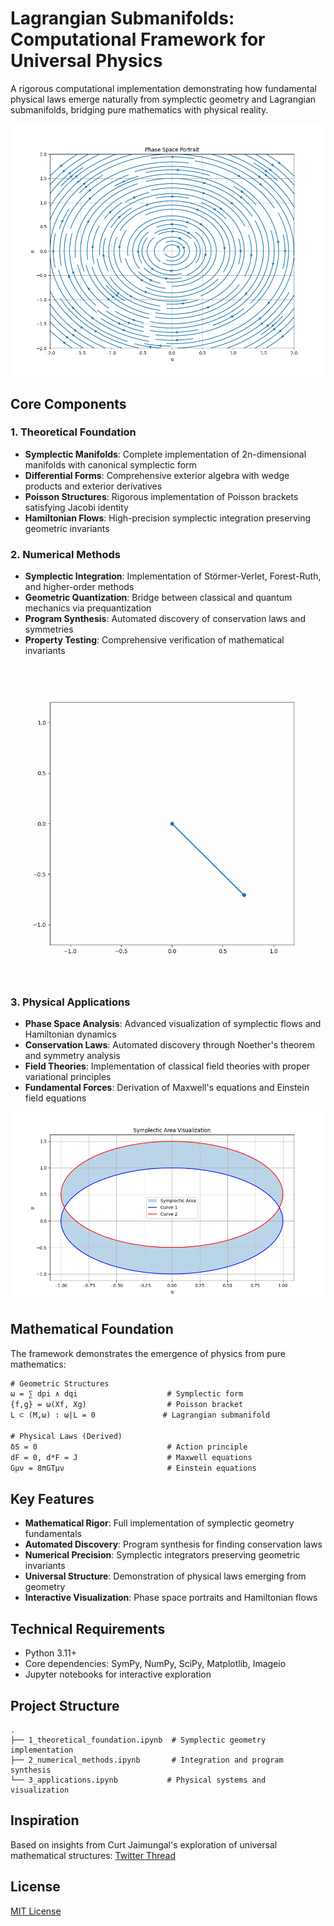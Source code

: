 # Lagrangian Submanifolds: Computational Framework for Universal Physics

A rigorous computational implementation demonstrating how fundamental physical laws emerge naturally from symplectic geometry and Lagrangian submanifolds, bridging pure mathematics with physical reality.

![phase portrait](/figures/phase_portrait.png)

## Core Components

### 1. Theoretical Foundation
- **Symplectic Manifolds**: Complete implementation of 2n-dimensional manifolds with canonical symplectic form
- **Differential Forms**: Comprehensive exterior algebra with wedge products and exterior derivatives
- **Poisson Structures**: Rigorous implementation of Poisson brackets satisfying Jacobi identity
- **Hamiltonian Flows**: High-precision symplectic integration preserving geometric invariants

### 2. Numerical Methods
- **Symplectic Integration**: Implementation of Störmer-Verlet, Forest-Ruth, and higher-order methods
- **Geometric Quantization**: Bridge between classical and quantum mechanics via prequantization
- **Program Synthesis**: Automated discovery of conservation laws and symmetries
- **Property Testing**: Comprehensive verification of mathematical invariants

![pendulum](pendulum_animation.gif)

### 3. Physical Applications
- **Phase Space Analysis**: Advanced visualization of symplectic flows and Hamiltonian dynamics
- **Conservation Laws**: Automated discovery through Noether's theorem and symmetry analysis
- **Field Theories**: Implementation of classical field theories with proper variational principles
- **Fundamental Forces**: Derivation of Maxwell's equations and Einstein field equations

![symplectic area](/figures/symplectic_area.png)

## Mathematical Foundation

The framework demonstrates the emergence of physics from pure mathematics:

```latex
# Geometric Structures
ω = ∑ dpi ∧ dqi                    # Symplectic form
{f,g} = ω(Xf, Xg)                  # Poisson bracket
L ⊂ (M,ω) : ω|L = 0               # Lagrangian submanifold

# Physical Laws (Derived)
δS = 0                             # Action principle
dF = 0, d*F = J                    # Maxwell equations
Gμν = 8πGTμν                       # Einstein equations
```

## Key Features

- **Mathematical Rigor**: Full implementation of symplectic geometry fundamentals
- **Automated Discovery**: Program synthesis for finding conservation laws
- **Numerical Precision**: Symplectic integrators preserving geometric invariants
- **Universal Structure**: Demonstration of physical laws emerging from geometry
- **Interactive Visualization**: Phase space portraits and Hamiltonian flows

## Technical Requirements
- Python 3.11+
- Core dependencies: SymPy, NumPy, SciPy, Matplotlib, Imageio
- Jupyter notebooks for interactive exploration

## Project Structure
```
.
├── 1_theoretical_foundation.ipynb  # Symplectic geometry implementation
├── 2_numerical_methods.ipynb       # Integration and program synthesis
└── 3_applications.ipynb           # Physical systems and visualization
```

## Inspiration
Based on insights from Curt Jaimungal's exploration of universal mathematical structures: [Twitter Thread](https://x.com/TOEwithCurt/status/1878499522961096912)

## License
[MIT License](LICENSE.txt)
